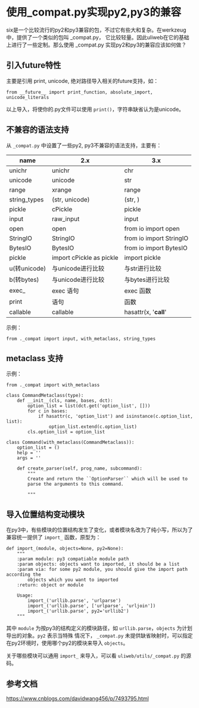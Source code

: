 # 使用_compat.py实现py2,py3的兼容

six是一个比较流行的py2和py3兼容的包，不过它有些大和复杂。在werkzeug中，提供了一个类似的包叫 _compat.py，
它比较轻量。因此uliweb在它的基础上进行了一些定制。那么使用 _compat.py 实现py2和py3的兼容应该如何做？

## 引入future特性

主要是引用 print, unicode, 绝对路径导入相关的future支持，如：

```
from __future__ import print_function, absolute_import, unicode_literals
```

以上导入，将使你的.py文件可以使用 `print()`，字符串缺省认为是unicode。

## 不兼容的语法支持

从 `_compat.py` 中设置了一些py2, py3不兼容的语法支持，主要有：


|name        | 2.x        | 3.x        |
|------------| -----------| -----------|
|unichr      | unichr     |     chr    |
|unicode     | unicode    |     str    |
|range       | xrange     |     range  |
|string_types| (str, unicode) | (str, )|
|pickle      | cPickle    |     pickle |
|input       | raw_input  |     input  |
|open        | open       | from io import open |
|StringIO    | StringIO   | from io import StringIO |
|BytesIO     | BytesIO    | from io import BytesIO |
|pickle      | import cPickle as pickle | import pickle |
|u(转unicode) | 与unicode进行比较| 与str进行比较 |
|b(转bytes) | 与unicode进行比较 | 与bytes进行比较 |
|exec_       | exec 语句   | exec 函数   |
|print       | 语句        | 函数        |
|callable    | callable   | hasattr(x, '__call__' |

示例：

```
from ._compat import input, with_metaclass, string_types
```

## metaclass 支持

示例：

```
from ._compat import with_metaclass

class CommandMetaclass(type):
    def __init__(cls, name, bases, dct):
        option_list = list(dct.get('option_list', []))
        for c in bases:
            if hasattr(c, 'option_list') and isinstance(c.option_list, list):
                option_list.extend(c.option_list)
        cls.option_list = option_list

class Command(with_metaclass(CommandMetaclass)):
    option_list = ()
    help = ''
    args = ''

    def create_parser(self, prog_name, subcommand):
        """
        Create and return the ``OptionParser`` which will be used to
        parse the arguments to this command.

        """
```

## 导入位置结构变动模块

在py3中，有些模块的位置结构发生了变化，或者模块名改为了纯小写，所以为了兼容统一提供了 `import_` 函数，原型为：

```
def import_(module, objects=None, py2=None):
    """
    :param module: py3 compatiable module path
    :param objects: objects want to imported, it should be a list
    :param via: for some py2 module, you should give the import path according the
        objects which you want to imported
    :return: object or module

    Usage:
        import_('urllib.parse', 'urlparse')
        import_('urllib.parse', ['urlparse', 'urljoin'])
        import_('urllib.parse', py2='urllib2')
    """
```

其中 `module` 为按py3的结构定义的模块路径，如 `urllib.parse`，`objects` 为计划导出的对象。`py2` 表示当特殊
情况下， `_compat.py` 未提供缺省映射时，可以指定在py2环境时，使用哪个py2的模块来导入 `objects`。

关于哪些模块可以通用 `import_` 来导入，可以看 `uliweb/utils/_compat.py` 的源码。

## 参考文档

https://www.cnblogs.com/davidwang456/p/7493795.html